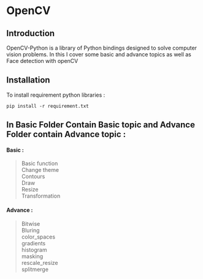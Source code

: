 # OpenCV

## Introduction

OpenCV-Python is a library of Python bindings designed to solve computer vision problems.
In this I cover some basic and advance topics as well as Face detection with openCV


## Installation

To install requirement python libraries :

```
pip install -r requirement.txt
```

## In Basic Folder Contain Basic topic and Advance Folder contain Advance topic :

#### Basic :

> Basic function <br>
> Change theme<br>
> Contours<br>
> Draw<br>
> Resize<br>
> Transformation<br>


#### Advance :

> Bitwise<br>
> Bluring<br>
> color_spaces<br>
> gradients<br>
> histogram<br>
> masking<br>
> rescale_resize<br>
> splitmerge<br>

